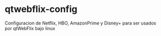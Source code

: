 # qtwebflix-config
Configuracion de Netflix, HBO, AmazonPrime y Disney+ para ser usados por qtWebFlix bajo linux
